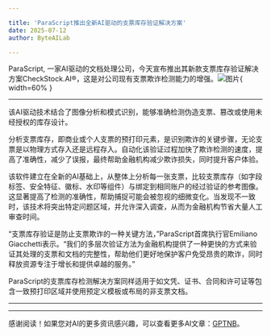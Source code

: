 ```yaml
---

title: 'ParaScript推出全新AI驱动的支票库存验证解决方案'
date: 2025-07-12
author: ByteAILab

---
```


ParaScript, 一家AI驱动的文档处理公司，今天宣布推出其新款支票库存验证解决方案CheckStock.AI®，这是对公司现有支票欺诈检测能力的增强。![图片](https://ai-techpark.com/wp-content/uploads/ParaScript-1.jpg){ width=60% }

---
该AI驱动技术结合了图像分析和模式识别，能够准确检测伪造支票、篡改或使用未经授权的库存设计。

分析支票库存，即商业或个人支票的预打印元素，是识别欺诈的关键步骤，无论支票是以物理方式存入还是远程存入。自动化该验证过程加快了欺诈检测的速度，提高了准确性，减少了误报，最终帮助金融机构减少欺诈损失，同时提升客户体验。

该软件建立在全新的AI基础上，从整体上分析每一张支票，比较支票库存（如字段标签、安全特征、徽标、水印等组件）与绑定到相同账户的经过验证的参考图像。这显著提高了检测的准确性，帮助捕捉可能会被忽视的细微变化。当发现不一致时，该技术将突出特定问题区域，并允许深入调查，从而为金融机构节省大量人工审查时间。

“支票库存验证是防止支票欺诈的一种关键方法，”ParaScript首席执行官Emiliano Giacchetti表示。“我们的多层次验证方法为金融机构提供了一种更快的方式来验证其处理的支票和文档的完整性，帮助他们更好地保护客户免受昂贵的欺诈，同时释放资源专注于增长和提供卓越的服务。”

ParaScript的支票库存检测解决方案同样适用于如文凭、证书、合同和许可证等包含一致预打印区域并使用预定义模板或布局的非支票文档。

---
---
感谢阅读！如果您对AI的更多资讯感兴趣，可以查看更多AI文章：[GPTNB](https://gptnb.com)。